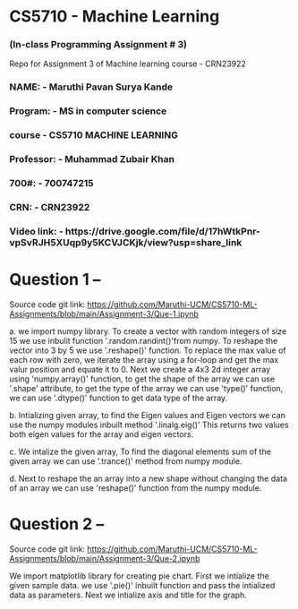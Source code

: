 # CS5710 - Machine Learning 
<h3> (In-class Programming Assignment # 3) </h3>
Repo for Assignment 3 of Machine learning course - CRN23922



<h3>
NAME: - Maruthi Pavan Surya Kande
</h3>
<h3>
Program: - MS in computer science
</h3>
<h3>
course - CS5710 MACHINE LEARNING
</h3>
<h3>
Professor: - Muhammad Zubair Khan
</h3>
<h3>
700#: - 700747215
</h3>
<h3>
CRN: - CRN23922
</h3>
<h3>
Video link: - https://drive.google.com/file/d/17hWtkPnr-vpSvRJH5XUqp9y5KCVJCKjk/view?usp=share_link
</h3>


# Question 1 – 
Source code git link: https://github.com/Maruthi-UCM/CS5710-ML-Assignments/blob/main/Assignment-3/Que-1.ipynb

a. we import numpy library. To create a vector with random integers of size 15 we use inbulit function '.random.randint()'from numpy.
   To reshape the vector into 3 by 5 we use '.reshape()' function.
   To replace the max value of each row with zero, we iterate the array using a for-loop and get the max valur position and equate it to 0.
   Next we create a 4x3 2d integer array using 'numpy.array()' function, to get the shape of the array we can use '.shape' attribute, to get the type of the array we can use 'type()' function, we can use '.dtype()' function to get data type of the array.

b. Intializing given array, to find the Eigen values and Eigen vectors we can use the numpy modules inbuilt method '.linalg.eig()'
   This returns two values both eigen values for the array and eigen vectors.

c. We intalize the given array, To find the diagonal elements sum of the given array we can use '.trance()' method from numpy module.

d. Next to reshape the an array into a new shape without changing the data of an array we can use 'reshape()' function from the numpy module.
 

# Question 2 – 
Source code git link: https://github.com/Maruthi-UCM/CS5710-ML-Assignments/blob/main/Assignment-3/Que-2.ipynb

We import matplotlib library for creating pie chart. First we intialize the given sample data.
we use '.pie()' inbuilt function and pass the intialized data as parameters. Next we intialize axis and title for the graph.
